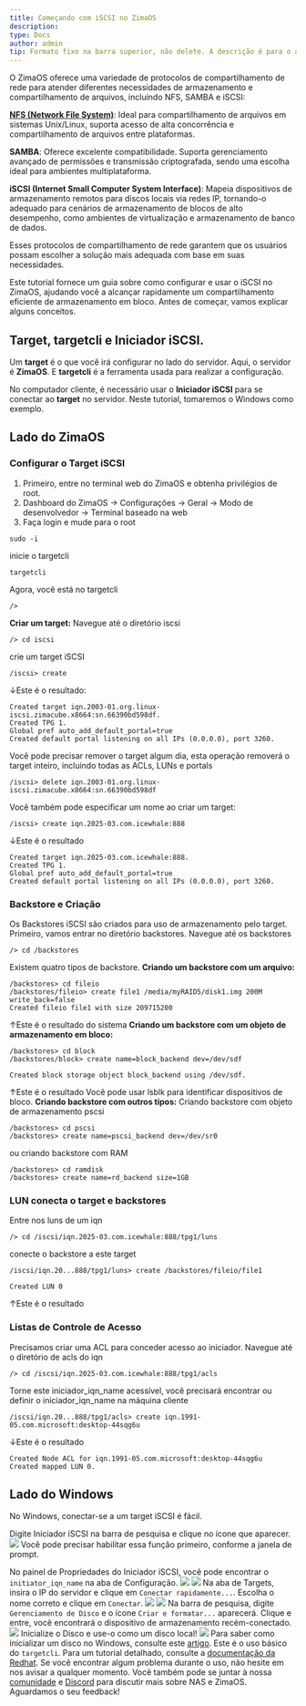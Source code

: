 ```yaml
---
title: Começando com iSCSI no ZimaOS
description: 
type: Docs
author: admin
tip: Formato fixo na barra superior, não delete. A descrição é para o artigo, se não preenchida, será cortada a primeira parte do conteúdo.
---
```

O ZimaOS oferece uma variedade de protocolos de compartilhamento de rede para atender diferentes necessidades de armazenamento e compartilhamento de arquivos, incluindo NFS, SAMBA e iSCSI:

**[NFS (Network File System)](https://www.zimaspace.com/docs/zimaos/NFS-on-ZimaOS)**: Ideal para compartilhamento de arquivos em sistemas Unix/Linux, suporta acesso de alta concorrência e compartilhamento de arquivos entre plataformas.

**SAMBA**: Oferece excelente compatibilidade. Suporta gerenciamento avançado de permissões e transmissão criptografada, sendo uma escolha ideal para ambientes multiplataforma.

**iSCSI (Internet Small Computer System Interface)**: Mapeia dispositivos de armazenamento remotos para discos locais via redes IP, tornando-o adequado para cenários de armazenamento de blocos de alto desempenho, como ambientes de virtualização e armazenamento de banco de dados.

Esses protocolos de compartilhamento de rede garantem que os usuários possam escolher a solução mais adequada com base em suas necessidades.

Este tutorial fornece um guia sobre como configurar e usar o iSCSI no ZimaOS, ajudando você a alcançar rapidamente um compartilhamento eficiente de armazenamento em bloco. Antes de começar, vamos explicar alguns conceitos.

## Target, targetcli e Iniciador iSCSI.
Um **target** é o que você irá configurar no lado do servidor. Aqui, o servidor é **ZimaOS**. E **targetcli** é a ferramenta usada para realizar a configuração.

No computador cliente, é necessário usar o **Iniciador iSCSI** para se conectar ao **target** no servidor. Neste tutorial, tomaremos o Windows como exemplo.

## Lado do ZimaOS
### Configurar o Target iSCSI
1. Primeiro, entre no terminal web do ZimaOS e obtenha privilégios de root.
2. Dashboard do ZimaOS -> Configurações -> Geral -> Modo de desenvolvedor -> Terminal baseado na web
3. Faça login e mude para o root
```language
sudo -i
```
inicie o targetcli
```language
targetcli
```
Agora, você está no targetcli
```language
/>
```
**Criar um target:**
Navegue até o diretório iscsi
```language
/> cd iscsi
```
crie um target iSCSI
```language
/iscsi> create
```
↓Este é o resultado:
```language
Created target iqn.2003-01.org.linux-iscsi.zimacube.x8664:sn.66390bd598df.
Created TPG 1.
Global pref auto_add_default_portal=true
Created default portal listening on all IPs (0.0.0.0), port 3260.
```
Você pode precisar remover o target algum dia, esta operação removerá o target inteiro, incluindo todas as ACLs, LUNs e portals
```language
/iscsi> delete iqn.2003-01.org.linux-iscsi.zimacube.x8664:sn.66390bd598df
```
Você também pode especificar um nome ao criar um target:
```language
/iscsi> create iqn.2025-03.com.icewhale:888
```
↓Este é o resultado
```language
Created target iqn.2025-03.com.icewhale:888.
Created TPG 1.
Global pref auto_add_default_portal=true
Created default portal listening on all IPs (0.0.0.0), port 3260.
```
### Backstore e Criação
Os Backstores iSCSI são criados para uso de armazenamento pelo target. Primeiro, vamos entrar no diretório backstores.
Navegue até os backstores
```language
/> cd /backstores
```
Existem quatro tipos de backstore.
**Criando um backstore com um arquivo:**
```language
/backstores> cd fileio 
/backstores/fileio> create file1 /media/myRAID5/disk1.img 200M write_back=false
Created fileio file1 with size 209715200
```
↑Este é o resultado do sistema
**Criando um backstore com um objeto de armazenamento em bloco:**
```language
/backstores> cd block
/backstores/block> create name=block_backend dev=/dev/sdf

Created block storage object block_backend using /dev/sdf.
```
↑Este é o resultado
Você pode usar lsblk para identificar dispositivos de bloco.
**Criando backstore com outros tipos:**
Criando backstore com objeto de armazenamento pscsi
```language
/backstores> cd pscsi
/backstores> create name=pscsi_backend dev=/dev/sr0
```
ou criando backstore com RAM
```language
/backstores> cd ramdisk
/backstores> create name=rd_backend size=1GB
```
### LUN conecta o target e backstores
Entre nos luns de um iqn
```language
/> cd /iscsi/iqn.2025-03.com.icewhale:888/tpg1/luns
```
conecte o backstore a este target
```language
/iscsi/iqn.20...888/tpg1/luns> create /backstores/fileio/file1

Created LUN 0
```
↑Este é o resultado
### Listas de Controle de Acesso
Precisamos criar uma ACL para conceder acesso ao iniciador.
Navegue até o diretório de acls do iqn
```language
/> cd /iscsi/iqn.2025-03.com.icewhale:888/tpg1/acls
```
Torne este iniciador_iqn_name acessível, você precisará encontrar ou definir o iniciador_iqn_name na máquina cliente
```language
/iscsi/iqn.20...888/tpg1/acls> create iqn.1991-05.com.microsoft:desktop-44sqg6u
```
↓Este é o resultado
```language
Created Node ACL for iqn.1991-05.com.microsoft:desktop-44sqg6u
Created mapped LUN 0.
```
## Lado do Windows
No Windows, conectar-se a um target iSCSI é fácil.

Digite Iniciador iSCSI na barra de pesquisa e clique no ícone que aparecer.
![](https://manage.icewhale.io/api/static/docs/1740639156824_image.png)
Você pode precisar habilitar essa função primeiro, conforme a janela de prompt.

No painel de Propriedades do Iniciador iSCSI, você pode encontrar o `initiator_iqn_name` na aba de Configuração.
![](https://manage.icewhale.io/api/static/docs/1740639189242_image.png)
![](https://manage.icewhale.io/api/static/docs/1740639196492_image.png)
Na aba de Targets, insira o IP do servidor e clique em `Conectar rapidamente...`.
Escolha o nome correto e clique em `Conectar`.
![](https://manage.icewhale.io/api/static/docs/1740639240986_image.png)
![](https://manage.icewhale.io/api/static/docs/1740639249479_image.png)
Na barra de pesquisa, digite `Gerenciamento de Disco` e o ícone `Criar e formatar...` aparecerá. Clique e entre, você encontrará o dispositivo de armazenamento recém-conectado.
![](https://manage.icewhale.io/api/static/docs/1740639298524_image.png)
Inicialize o Disco e use-o como um disco local! 
![](https://manage.icewhale.io/api/static/docs/1740639317499_image.png)
Para saber como inicializar um disco no Windows, consulte este [artigo](https://learn.microsoft.com/en-us/windows-server/storage/disk-management/initialize-new-disks). 
Este é o uso básico do `targetcli`. Para um tutorial detalhado, consulte a [documentação da Redhat](https://docs.redhat.com/en/documentation/red_hat_enterprise_linux/9/html/managing_storage_devices/configuring-an-iscsi-target_managing-storage-devices#configuring-an-iscsi-target_managing-storage-devices). Se você encontrar algum problema durante o uso, não hesite em nos avisar a qualquer momento. Você também pode se juntar à nossa [comunidade](https://community.zimaspace.com/) e [Discord](https://discord.com/invite/uuNfKzG5) para discutir mais sobre NAS e ZimaOS. Aguardamos o seu feedback!
